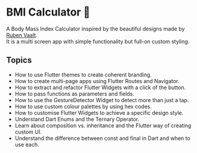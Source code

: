 # BMI Calculator 💪


A Body Mass Index Calculator inspired by the beautiful designs made by [Ruben Vaalt](https://dribbble.com/shots/4585382-Simple-BMI-Calculator).   
It is a multi screen app with simple functionality but full-on custom styling. 

## Topics

- How to use Flutter themes to create coherent branding. 
- How to create multi-page apps using Flutter Routes and Navigator.
- How to extract and refactor Flutter Widgets with a click of the button. 
- How to pass functions as parameters and fields.
- How to use the GestureDetector Widget to detect more than just a tap.
- How to use custom colour palettes by using hex codes.
- How to customise Flutter Widgets to achieve a specific design style.
- Understand Dart Enums and the Ternary Operator.
- Learn about composition vs. inheritance and the Flutter way of creating custom UI.
- Understand the difference between const and final in Dart and when to use each.
